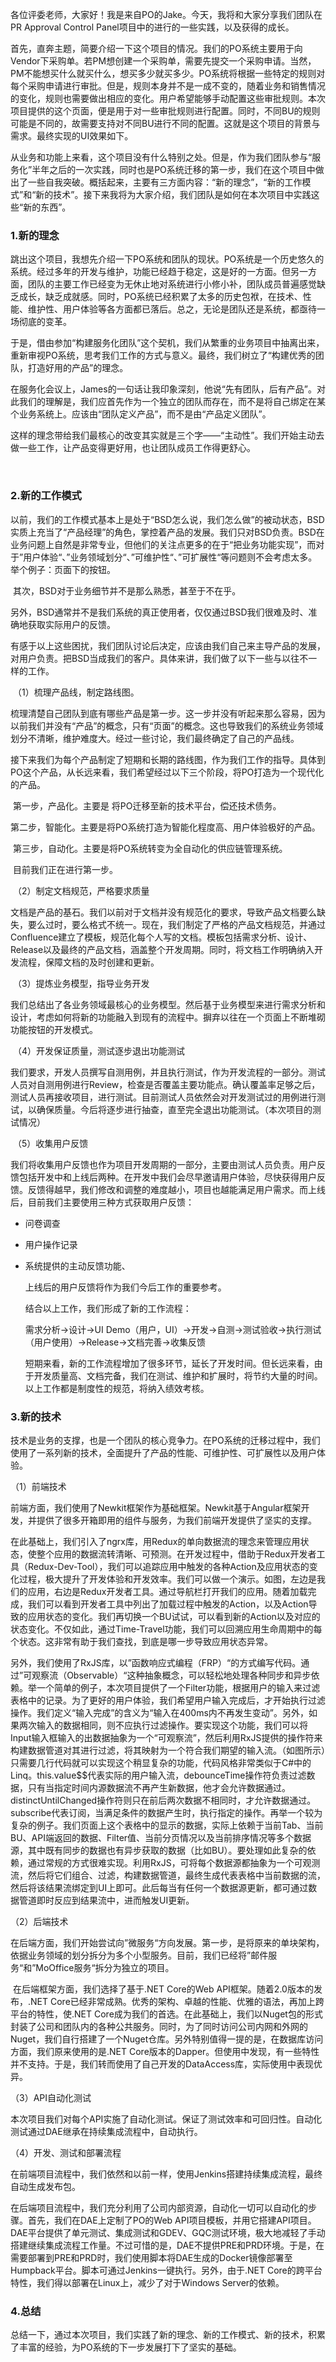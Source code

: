 ​	各位评委老师，大家好！我是来自PO的Jake。今天，我将和大家分享我们团队在PR Approval Control Panel项目中的进行的一些实践，以及获得的成长。

​	首先，直奔主题，简要介绍一下这个项目的情况。我们的PO系统主要用于向Vendor下采购单。若PM想创建一个采购单，需要先提交一个采购申请。当然，PM不能想买什么就买什么，想买多少就买多少。PO系统将根据一些特定的规则对每个采购申请进行审批。但是，规则本身并不是一成不变的，随着业务和销售情况的变化，规则也需要做出相应的变化。用户希望能够手动配置这些审批规则。本次项目提供的这个页面，便是用于对一些审批规则进行配置。同时，不同BU的规则可能是不同的，故需要支持对不同BU进行不同的配置。这就是这个项目的背景与需求。最终实现的UI效果如下。

​	从业务和功能上来看，这个项目没有什么特别之处。但是，作为我们团队参与“服务化”半年之后的一次实践，同时也是PO系统迁移的第一步，我们在这个项目中做出了一些自我突破。概括起来，主要有三方面内容：“新的理念”，“新的工作模式”和“新的技术”。接下来我将为大家介绍，我们团队是如何在本次项目中实践这些“新的东西”。

### 1.新的理念

​	跳出这个项目，我想先介绍一下PO系统和团队的现状。PO系统是一个历史悠久的系统。经过多年的开发与维护，功能已经趋于稳定，这是好的一方面。但另一方面，团队的主要工作已经变为无休止地对系统进行小修小补，团队成员普遍感觉缺乏成长，缺乏成就感。同时，PO系统已经积累了太多的历史包袱，在技术、性能、维护性、用户体验等各方面都已落后。总之，无论是团队还是系统，都亟待一场彻底的变革。

​	于是，借由参加“构建服务化团队”这个契机，我们从繁重的业务项目中抽离出来，重新审视PO系统，思考我们工作的方式与意义。最终，我们树立了“构建优秀的团队，打造好用的产品”的理念。

​	在服务化会议上，James的一句话让我印象深刻，他说“先有团队，后有产品”。对此我们的理解是，我们应首先作为一个独立的团队而存在，而不是将自己绑定在某个业务系统上。应该由“团队定义产品”，而不是由“产品定义团队”。

​	这样的理念带给我们最核心的改变其实就是三个字——“主动性”。我们开始主动去做一些工作，让产品变得更好用，也让团队成员工作得更舒心。

​	

### 2.新的工作模式

​	以前，我们的工作模式基本上是处于“BSD怎么说，我们怎么做”的被动状态，BSD实质上充当了“产品经理”的角色，掌控着产品的发展。我们只对BSD负责。BSD在业务问题上自然是非常专业，但他们的关注点更多的在于“把业务功能实现”，而对于”用户体验“、”业务领域划分“、”可维护性“、”可扩展性“等问题则不会考虑太多。举个例子：页面下的按钮。

​	其次，BSD对于业务细节并不是那么熟悉，甚至于不在乎。

​	另外，BSD通常并不是我们系统的真正使用者，仅仅通过BSD我们很难及时、准确地获取实际用户的反馈。

​	有感于以上这些困扰，我们团队讨论后决定，应该由我们自己来主导产品的发展，对用户负责。把BSD当成我们的客户。具体来讲，我们做了以下一些与以往不一样的工作。

​	（1）梳理产品线，制定路线图。

​	梳理清楚自己团队到底有哪些产品是第一步。这一步并没有听起来那么容易，因为以前我们并没有“产品”的概念，只有“页面”的概念。这也导致我们的系统业务领域划分不清晰，维护难度大。经过一些讨论，我们最终确定了自己的产品线。

​	接下来我们为每个产品制定了短期和长期的路线图，作为我们工作的指导。具体到PO这个产品，从长远来看，我们希望经过以下三个阶段，将PO打造为一个现代化的产品。

​	第一步，产品化。主要是  将PO迁移至新的技术平台，偿还技术债务。

​	第二步，智能化。主要是将PO系统打造为智能化程度高、用户体验极好的产品。

​	第三步，自动化。主要是将PO系统转变为全自动化的供应链管理系统。

​	目前我们正在进行第一步。

​	（2）制定文档规范，严格要求质量

​	文档是产品的基石。我们以前对于文档并没有规范化的要求，导致产品文档要么缺失，要么过时，要么格式不统一。现在，我们制定了严格的产品文档规范，并通过Confluence建立了模板，规范化每个人写的文档。模板包括需求分析、设计、Release以及最终的产品文档，涵盖整个开发周期。同时，将文档工作明确纳入开发流程，保障文档的及时创建和更新。

​	（3）提炼业务模型，指导业务开发

​	我们总结出了各业务领域最核心的业务模型。然后基于业务模型来进行需求分析和设计，考虑如何将新的功能融入到现有的流程中。摒弃以往在一个页面上不断堆砌功能按钮的开发模式。

​	（4）开发保证质量，测试逐步退出功能测试

​	我们要求，开发人员撰写自测用例，并且执行测试，作为开发流程的一部分。测试人员对自测用例进行Review，检查是否覆盖主要功能点。确认覆盖率足够之后，测试人员再接收项目，进行测试。目前测试人员依然会对开发测试过的用例进行测试，以确保质量。今后将逐步进行抽查，直至完全退出功能测试。（本次项目的测试情况）

​	（5）收集用户反馈

​	我们将收集用户反馈也作为项目开发周期的一部分，主要由测试人员负责。用户反馈包括开发中和上线后两种。在开发中我们会尽早邀请用户体验，尽快获得用户反馈。反馈得越早，我们修改和调整的难度越小，项目也越能满足用户需求。而上线后，目前我们主要使用三种方式获取用户反馈：

* 问卷调查

* 用户操作记录

* 系统提供的主动反馈功能、

  上线后的用户反馈将作为我们今后工作的重要参考。

  结合以上工作，我们形成了新的工作流程：

  需求分析->设计->UI Demo（用户，UI）->开发->自测->测试验收->执行测试（用户使用）->Release->文档完善->收集反馈

  短期来看，新的工作流程增加了很多环节，延长了开发时间。但长远来看，由于开发质量高、文档完备，我们在测试、维护和扩展时，将节约大量的时间。以上工作都是制度性的规范，将纳入绩效考核。

### 3.新的技术

​	技术是业务的支撑，也是一个团队的核心竞争力。在PO系统的迁移过程中，我们使用了一系列新的技术，全面提升了产品的性能、可维护性、可扩展性以及用户体验。

（1）前端技术

​	前端方面，我们使用了Newkit框架作为基础框架。Newkit基于Angular框架开发，并提供了很多开箱即用的组件与服务，为我们前端开发提供了坚实的支撑。

​	在此基础上，我们引入了ngrx库，用Redux的单向数据流的理念来管理应用状态，使整个应用的数据流转清晰、可预测。在开发过程中，借助于Redux开发者工具（Redux-Dev-Tool），我们可以追踪应用中触发的各种Action及应用状态的变化过程，极大提升了开发体验和开发效率。我们可以做一个演示。如图，左边是我们的应用，右边是Redux开发者工具。通过导航栏打开我们的应用。随着加载完成，我们可以看到开发者工具中列出了加载过程中触发的Action，以及Action导致的应用状态的变化。我们再切换一个BU试试，可以看到新的Action以及对应的状态变化。不仅如此，通过Time-Travel功能，我们可以回溯应用生命周期中的每个状态。这非常有助于我们查找，到底是哪一步导致应用状态异常。

​	另外，我们使用了RxJS库，以”函数响应式编程（FRP）“的方式编写代码。通过”可观察流（Observable）“这种抽象概念，可以轻松地处理各种同步和异步依赖。举一个简单的例子，本次项目提供了一个Filter功能，根据用户的输入来过滤表格中的记录。为了更好的用户体验，我们希望用户输入完成后，才开始执行过滤操作。我们定义“输入完成”的含义为“输入在400ms内不再发生变动”。另外，如果两次输入的数据相同，则不应执行过滤操作。要实现这个功能，我们可以将Input输入框输入的出数据抽象为一个“可观察流”，然后利用RxJS提供的操作符来构建数据管道对其进行过滤，将其映射为一个符合我们期望的输入流。（如图所示）只需要几行代码就可以实现这个稍显复杂的功能，代码风格非常类似于C#中的Linq。this.value$$代表实际的用户输入流，debounceTime操作符负责过滤数据，只有当指定时间内源数据流不再产生新数据，他才会允许数据通过。distinctUntilChanged操作符则只在前后两次数据不相同时，才允许数据通过。subscribe代表订阅，当满足条件的数据产生时，执行指定的操作。再举一个较为复杂的例子。我们页面上这个表格中的显示的数据，实际上依赖于当前Tab、当前BU、API端返回的数据、Filter值、当前分页情况以及当前排序情况等多个数据源，其中既有同步的数据也有异步获取的数据（比如BU）。要处理如此复杂的依赖，通过常规的方式很难实现。利用RxJS，可将每个数据源都抽象为一个可观测流，然后将它们组合、过滤，构建数据管道，最终生成代表表格中当前数据的流，然后将该结果流绑定到UI上即可。此后每当有任何一个数据源更新，都可通过数据管道即时反应到结果流中，进而触发UI更新。

（2）后端技术

​	在后端方面，我们开始尝试向”微服务“方向发展。第一步，是将原来的单块架构，依据业务领域的划分拆分为多个小型服务。目前，我们已经将”邮件服务“和”MoOffice服务“拆分为独立的项目。

​	在后端框架方面，我们选择了基于.NET Core的Web API框架。随着2.0版本的发布，.NET Core已经非常成熟。优秀的架构、卓越的性能、优雅的语法，再加上跨平台的特性，使.NET Core成为我们的首选。在此基础上，我们以Nuget包的形式封装了公司和团队内的各种公共服务。同时，为了同时访问公司内网和外网的Nuget，我们自行搭建了一个Nuget仓库。另外特别值得一提的是，在数据库访问方面，我们原来使用的是.NET Core版本的Dapper。但使用中发现，有一些特性并不支持。于是，我们转而使用了自己开发的DataAccess库，实际使用中表现优异。

（3）API自动化测试

​	本次项目我们对每个API实施了自动化测试。保证了测试效率和可回归性。自动化测试通过DAE继承在持续集成流程中，自动执行。

（4）开发、测试和部署流程

​	在前端项目流程中，我们依然和以前一样，使用Jenkins搭建持续集成流程，最终自动生成发布包。

​	在后端项目流程中，我们充分利用了公司内部资源，自动化一切可以自动化的步骤。首先，我们在DAE上定制了PO的Web API项目模板，并用它搭建API项目。DAE平台提供了单元测试、集成测试和GDEV、GQC测试环境，极大地减轻了手动搭建继续集成流程工作量。不过可惜的是，DAE不提供PRE和PRD环境。于是，在需要部署到PRE和PRD时，我们使用脚本将DAE生成的Docker镜像部署至Humpback平台。脚本可通过Jenkins一键执行。另外，由于.NET Core的跨平台特性，我们得以部署在Linux上，减少了对于Windows Server的依赖。

### 4.总结

​	总结一下，通过本次项目，我们实践了新的理念、新的工作模式、新的技术，积累了丰富的经验，为PO系统的下一步发展打下了坚实的基础。



​	

​	







